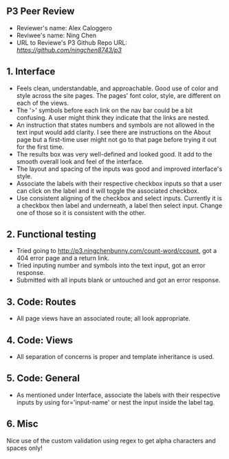 ## P3 Peer Review

+ Reviewer's name: Alex Caloggero
+ Reviwee's name: Ning Chen
+ URL to Reviewe's P3 Github Repo URL: *<https://github.com/ningchen8743/p3>*


## 1. Interface
+ Feels clean, understandable, and approachable. Good use of color and style across the site pages. The pages' font color, style, are different on each of the views.
+ The '>' symbols before each link on the nav bar could be a bit confusing. A user might think they indicate that the links are nested. 
+ An instruction that states numbers and symbols are not allowed in the text input would add clarity. I see there are instructions on the About page but a first-time user might not go to that page before trying it out for the first time.
+ The results box was very well-defined and looked good. It add to the smooth overall look and feel of the interface.
+ The layout and spacing of the inputs was good and improved interface's style. 
+ Associate the labels with their respective checkbox inputs so that a user can click on the label and it will toggle the associated checkbox.
+ Use consistent aligning of the checkbox and select inputs. Currently it is a checkbox then label and underneath, a label then select input. Change one of those so it is consistent with the other. 


## 2. Functional testing
+ Tried going to http://p3.ningchenbunny.com/count-word/ccount, got a 404 error page and a return link. 
+ Tried inputing number and symbols into the text input, got an error response.
+ Submitted with all inputs blank or untouched and got an error response. 


## 3. Code: Routes
+ All page views have an associated route; all look appropriate.


## 4. Code: Views
+ All separation of concerns is proper and template inheritance is used.


## 5. Code: General
+ As mentioned under Interface, associate the labels with their respective inputs by using for='input-name' or nest the input inside the label tag.


## 6. Misc
Nice use of the custom validation using regex to get alpha characters and spaces only!
